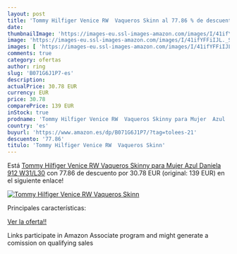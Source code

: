 ```yaml
---
layout: post
title: 'Tommy Hilfiger Venice RW  Vaqueros Skinn al 77.86 % de descuento'
date: 
thumbnailImage: 'https://images-eu.ssl-images-amazon.com/images/I/41ifYFFiIJL._SL200_.jpg'
image: 'https://images-eu.ssl-images-amazon.com/images/I/41ifYFFiIJL._SL200_.jpg'
images: [ 'https://images-eu.ssl-images-amazon.com/images/I/41ifYFFiIJL._SL200_.jpg' ]
comments: true
category: ofertas
author: ring
slug: 'B071G6J1P7-es'
description:
actualPrice: 30.78 EUR
currency: EUR
price: 30.78
comparePrice: 139 EUR
inStock: true
prodname: 'Tommy Hilfiger Venice RW  Vaqueros Skinny para Mujer  Azul  Daniela 912   W31/L30'
country: 'es'
buyurl: 'https://www.amazon.es/dp/B071G6J1P7/?tag=tolees-21'
descuento: '77.86'
titulo: 'Tommy Hilfiger Venice RW  Vaqueros Skinn'
---
```


Está [Tommy Hilfiger Venice RW  Vaqueros Skinny para Mujer  Azul  Daniela 912   W31/L30](https://www.amazon.es/dp/B071G6J1P7/?tag=tolees-21) con 77.86 de descuento por 30.78 EUR (original: 139 EUR) en el siguiente enlace!

[![Tommy Hilfiger Venice RW  Vaqueros Skinn](https://images-eu.ssl-images-amazon.com/images/I/41ifYFFiIJL._SL200_.jpg)](https://www.amazon.es/dp/B071G6J1P7/?tag=tolees-21)

Principales características:


[Ver la oferta!!](https://www.amazon.es/dp/B071G6J1P7/?tag=tolees-21)

Links participate in Amazon Associate program and might generate a comission on qualifying sales


